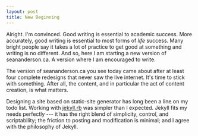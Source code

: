 ```yaml
---
layout: post
title: New Beginning
---
```


Alright. I'm convinced. Good writing is essential to academic success. More accurately, good writing is essential to most forms of *life* success. Many bright people say it takes a lot of practice to get good at something and writing is no different. And so, here I am starting a new version of seananderson.ca. A version where I am encouraged to write.

The version of seananderson.ca you see today came about after at least four complete redesigns that never saw the live internet. It's time to stick with something. After all, the content, and in particular the act of content creation, is what matters.

Designing a site based on static-site generator has long been a line on my todo list. Working with [jekyll.rb] was simpler than I expected. Jekyll fits my needs perfectly --- it has the right blend of simplicity, control, and scriptability; the friction to posting and modification is minimal; and I agree with the philosophy of Jekyll.

[jekyll.rb]: http://jekyllrb.com/
